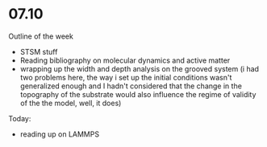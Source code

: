# 07.10

Outline of the week

- STSM stuff
- Reading bibliography on molecular dynamics and active matter
- wrapping up the width and depth analysis on the grooved system (i had two problems here, the way i set up the initial conditions wasn't generalized enough and I hadn't considered that the change in the topography of the substrate would also influence the regime of validity of the the model, well, it does)

Today:
- reading up on LAMMPS